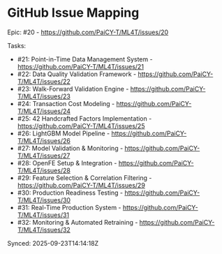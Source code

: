 # GitHub Issue Mapping

Epic: #20 - https://github.com/PaiCY-T/ML4T/issues/20

Tasks:
- #21: Point-in-Time Data Management System - https://github.com/PaiCY-T/ML4T/issues/21
- #22: Data Quality Validation Framework - https://github.com/PaiCY-T/ML4T/issues/22
- #23: Walk-Forward Validation Engine - https://github.com/PaiCY-T/ML4T/issues/23
- #24: Transaction Cost Modeling - https://github.com/PaiCY-T/ML4T/issues/24
- #25: 42 Handcrafted Factors Implementation - https://github.com/PaiCY-T/ML4T/issues/25
- #26: LightGBM Model Pipeline - https://github.com/PaiCY-T/ML4T/issues/26
- #27: Model Validation & Monitoring - https://github.com/PaiCY-T/ML4T/issues/27
- #28: OpenFE Setup & Integration - https://github.com/PaiCY-T/ML4T/issues/28
- #29: Feature Selection & Correlation Filtering - https://github.com/PaiCY-T/ML4T/issues/29
- #30: Production Readiness Testing - https://github.com/PaiCY-T/ML4T/issues/30
- #31: Real-Time Production System - https://github.com/PaiCY-T/ML4T/issues/31
- #32: Monitoring & Automated Retraining - https://github.com/PaiCY-T/ML4T/issues/32

Synced: 2025-09-23T14:14:18Z